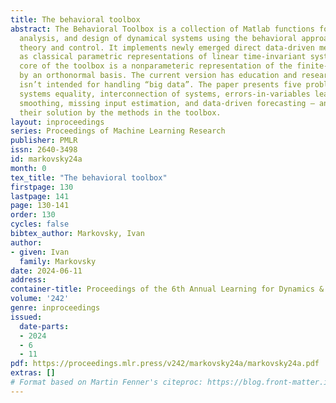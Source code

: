 ```yaml
---
title: The behavioral toolbox
abstract: The Behavioral Toolbox is a collection of Matlab functions for modeling,
  analysis, and design of dynamical systems using the behavioral approach to systems
  theory and control. It implements newly emerged direct data-driven methods as well
  as classical parametric representations of linear time-invariant systems. At the
  core of the toolbox is a nonparameteric representation of the finite-horizon behavior
  by an orthonormal basis. The current version has education and research goals and
  isn’t intended for handling “big data”. The paper presents five problems — checking
  systems equality, interconnection of systems, errors-in-variables least-squares
  smoothing, missing input estimation, and data-driven forecasting — and describes
  their solution by the methods in the toolbox.
layout: inproceedings
series: Proceedings of Machine Learning Research
publisher: PMLR
issn: 2640-3498
id: markovsky24a
month: 0
tex_title: "The behavioral toolbox"
firstpage: 130
lastpage: 141
page: 130-141
order: 130
cycles: false
bibtex_author: Markovsky, Ivan
author:
- given: Ivan
  family: Markovsky
date: 2024-06-11
address:
container-title: Proceedings of the 6th Annual Learning for Dynamics & Control Conference
volume: '242'
genre: inproceedings
issued:
  date-parts:
  - 2024
  - 6
  - 11
pdf: https://proceedings.mlr.press/v242/markovsky24a/markovsky24a.pdf
extras: []
# Format based on Martin Fenner's citeproc: https://blog.front-matter.io/posts/citeproc-yaml-for-bibliographies/
---
```

